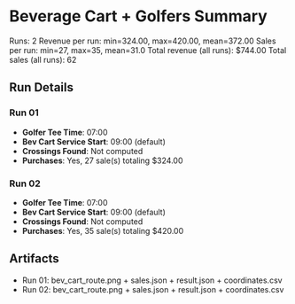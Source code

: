 # Beverage Cart + Golfers Summary

Runs: 2
Revenue per run: min=324.00, max=420.00, mean=372.00
Sales per run: min=27, max=35, mean=31.0
Total revenue (all runs): $744.00
Total sales (all runs): 62

## Run Details
### Run 01
- **Golfer Tee Time**: 07:00
- **Bev Cart Service Start**: 09:00 (default)
- **Crossings Found**: Not computed
- **Purchases**: Yes, 27 sale(s) totaling $324.00

### Run 02
- **Golfer Tee Time**: 07:00
- **Bev Cart Service Start**: 09:00 (default)
- **Crossings Found**: Not computed
- **Purchases**: Yes, 35 sale(s) totaling $420.00

## Artifacts
- Run 01: bev_cart_route.png + sales.json + result.json + coordinates.csv
- Run 02: bev_cart_route.png + sales.json + result.json + coordinates.csv
